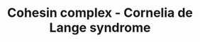 ---
annotations:
- id: DOID:11725
  parent: genetic disease
  type: Disease Ontology
  value: Cornelia de Lange syndrome
- id: PW:0000013
  parent: disease pathway
  type: Pathway Ontology
  value: disease pathway
authors:
- IrkilmezA
- Eweitz
- Mkutmon
citedin:
- link: 10.1097/md.0000000000039057
  title: Investigation of the relationship between COVID-19 and pancreatic cancer
    using bioinformatics and systems biology approaches (2024)
communities:
- ontox
description: 'Cohesin complex workings during mitotic and meiotic cell cycles. '
last-edited: 2024-03-27
ndex: 61202b89-5c75-11ec-b3be-0ac135e8bacf
organisms:
- Homo sapiens
redirect_from:
- /index.php/Pathway:WP5117
- /instance/WP5117
- /instance/WP5117_r129302
revision: r129302
schema-jsonld:
- '@context': https://schema.org/
  '@id': https://wikipathways.github.io/pathways/WP5117.html
  '@type': Dataset
  creator:
    '@type': Organization
    name: WikiPathways
  description: 'Cohesin complex workings during mitotic and meiotic cell cycles. '
  keywords:
  - APC
  - Aurora kinase B
  - CDK1
  - ESCO1
  - ESCO2
  - HDAC8
  - MAU2
  - NIPBL
  - PDS5A
  - PDS5B
  - PLK1
  - PPP2CA
  - PPP2CB
  - PPP2R1A
  - PPP2R1B
  - PPP2R5A
  - PPP2R5B
  - PPP2R5C
  - PPP2R5D
  - PPP2R5E
  - PTPA
  - RAD21
  - REC8
  - SGO1
  - SGO2
  - SMC1A
  - SMC1B
  - SMC3
  - STAG2
  - STAG3
  - Securin
  - Separin
  - Sororin
  - WAPL
  license: CC0
  name: Cohesin complex - Cornelia de Lange syndrome
seo: CreativeWork
title: Cohesin complex - Cornelia de Lange syndrome
wpid: WP5117
---